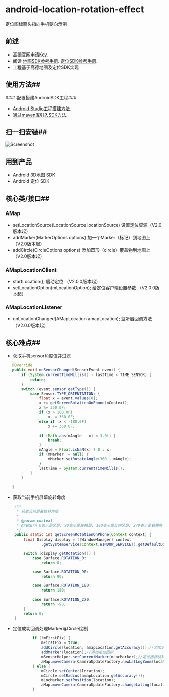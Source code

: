 # android-location-rotation-effect
定位图标箭头指向手机朝向示例

## 前述 ##
- [高德官网申请Key](http://lbs.amap.com/dev/#/).
- 阅读
  [地图SDK参考手册](http://a.amap.com/lbs/static/unzip/Android_Map_Doc/index.html). 
  [定位SDK参考手册](http://a.amap.com/lbs/static/unzip/Android_Location_Doc/index.html).
- 工程基于高德地图及定位SDK实现

## 使用方法##
###1:配置搭建AndroidSDK工程###
- [Android Studio工程搭建方法](http://lbs.amap.com/api/android-sdk/guide/creat-project/android-studio-creat-project/#add-jars).
- [通过maven库引入SDK方法](http://lbsbbs.amap.com/forum.php?mod=viewthread&tid=18786).

## 扫一扫安装##
![Screenshot](https://github.com/amap-demo/android-location-rotation-effect/raw/master/resource/download.png)

## 用到产品 ##
 - Android 3D地图 SDK
 - Android 定位 SDK

## 核心类/接口##
### AMap  
 - setLocationSource(LocationSource locationSource)  设置定位资源（V2.0版本起）
 - addMarker(MarkerOptions options) 加一个Marker（标记）到地图上（V2.0版本起）
 - addCircle(CircleOptions options) 添加圆形（circle）覆盖物到地图上（V2.0版本起）
 
### AMapLocationClient
 - startLocation();	启动定位	（V2.0.0版本起）
 - setLocationOption(mLocationOption);	给定位客户端设置参数	（V2.0.0版本起）
 
### AMapLocationListener	
 - onLocationChanged(AMapLocation amapLocation);	监听器回调方法	（V2.0.0版本起）
 
## 核心难点##
 - 获取手机sensor角度值并过滤
 ```java
    @Override
    public void onSensorChanged(SensorEvent event) {
        if (System.currentTimeMillis() - lastTime < TIME_SENSOR) {
            return;
        }
        switch (event.sensor.getType()) {
            case Sensor.TYPE_ORIENTATION: {
                float x = event.values[0];
                x += getScreenRotationOnPhone(mContext);
                x %= 360.0F;
                if (x > 180.0F)
                    x -= 360.0F;
                else if (x < -180.0F)
                    x += 360.0F;

                if (Math.abs(mAngle - x) < 3.0f) {
                    break;
                }
                mAngle = Float.isNaN(x) ? 0 : x;
                if (mMarker != null) {
                    mMarker.setRotateAngle(360 - mAngle);
                }
                lastTime = System.currentTimeMillis();
            }
        }

    }
```

 - 获取当前手机屏幕旋转角度
```java
    /**
     * 获取当前屏幕旋转角度
     *
     * @param context
     * @return 0表示是竖屏; 90表示是左横屏; 180表示是反向竖屏; 270表示是右横屏
     */
    public static int getScreenRotationOnPhone(Context context) {
        final Display display = ((WindowManager) context
                .getSystemService(Context.WINDOW_SERVICE)).getDefaultDisplay();

        switch (display.getRotation()) {
            case Surface.ROTATION_0:
                return 0;

            case Surface.ROTATION_90:
                return 90;

            case Surface.ROTATION_180:
                return 180;

            case Surface.ROTATION_270:
                return -90;
        }
        return 0;
    }
```

 - 定位成功回调处理Marker与Circle绘制
```java
            if (!mFirstFix) {
                mFirstFix = true;
                addCircle(location, amapLocation.getAccuracy());//添加定位精度圆
                addMarker(location);//添加定位图标
                mSensorHelper.setCurrentMarker(mLocMarker);//定位图标旋转
                aMap.moveCamera(CameraUpdateFactory.newLatLngZoom(location,18));
            } else {
                mCircle.setCenter(location);
                mCircle.setRadius(amapLocation.getAccuracy());
                mLocMarker.setPosition(location);
                aMap.moveCamera(CameraUpdateFactory.changeLatLng(location));
            }
```



